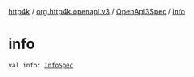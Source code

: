 [http4k](../../index.md) / [org.http4k.openapi.v3](../index.md) / [OpenApi3Spec](index.md) / [info](./info.md)

# info

`val info: `[`InfoSpec`](../../org.http4k.openapi/-info-spec/index.md)